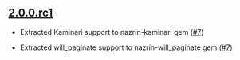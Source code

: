 ## [2.0.0.rc1](https://github.com/tsuwatch/nazrin/compare/v1.0.1...v2.0.0.rc1)

* Extracted Kaminari support to nazrin-kaminari gem ([#7](https://github.com/tsuwatch/nazrin/pull/7))

* Extracted will_paginate support to nazrin-will_paginate gem ([#7](https://github.com/tsuwatch/nazrin/pull/7))
